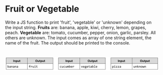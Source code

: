# Fruit or Vegetable
Write a JS function to print 'fruit', 'vegetable' or 'unknown' depending on the input string.
__Fruits__ are: banana, apple, kiwi, cherry, lemon, grapes, peach.
__Vegetable__ are: tomato, cucumber, pepper, onion, garlic, parsley.
All others are unknown.
The input comes as array of one string element, the name of the fruit.
The output should be printed to the console.

# ![Examples](example.png)